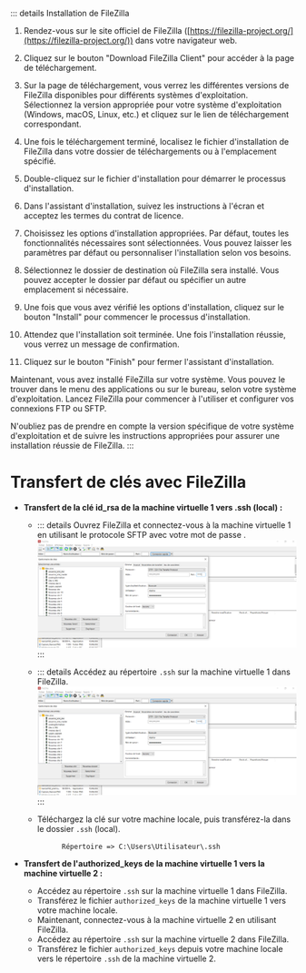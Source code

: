 ::: details Installation de FileZilla

   1. Rendez-vous sur le site officiel de FileZilla ([https://filezilla-project.org/](https://filezilla-project.org/)) dans votre navigateur web.

   2. Cliquez sur le bouton "Download FileZilla Client" pour accéder à la page de téléchargement.

   3. Sur la page de téléchargement, vous verrez les différentes versions de FileZilla disponibles pour différents systèmes d'exploitation. Sélectionnez la version appropriée pour votre système d'exploitation (Windows, macOS, Linux, etc.) et cliquez sur le lien de téléchargement correspondant.

   4. Une fois le téléchargement terminé, localisez le fichier d'installation de FileZilla dans votre dossier de téléchargements ou à l'emplacement spécifié.

   5. Double-cliquez sur le fichier d'installation pour démarrer le processus d'installation.

   6. Dans l'assistant d'installation, suivez les instructions à l'écran et acceptez les termes du contrat de licence.

   7. Choisissez les options d'installation appropriées. Par défaut, toutes les fonctionnalités nécessaires sont sélectionnées. Vous pouvez laisser les paramètres par défaut ou personnaliser l'installation selon vos besoins.

   8. Sélectionnez le dossier de destination où FileZilla sera installé. Vous pouvez accepter le dossier par défaut ou spécifier un autre emplacement si nécessaire.

   9. Une fois que vous avez vérifié les options d'installation, cliquez sur le bouton "Install" pour commencer le processus d'installation.

   10. Attendez que l'installation soit terminée. Une fois l'installation réussie, vous verrez un message de confirmation.

   11. Cliquez sur le bouton "Finish" pour fermer l'assistant d'installation.

   Maintenant, vous avez installé FileZilla sur votre système. Vous pouvez le trouver dans le menu des applications ou sur le bureau, selon votre système d'exploitation. Lancez FileZilla pour commencer à l'utiliser et configurer vos connexions FTP ou SFTP.

   N'oubliez pas de prendre en compte la version spécifique de votre système d'exploitation et de suivre les instructions appropriées pour assurer une installation réussie de FileZilla.
:::

# Transfert de clés avec FileZilla

- **Transfert de la clé id_rsa de la machine virtuelle 1 vers .ssh (local) :**
  - ::: details Ouvrez FileZilla et connectez-vous à la machine virtuelle 1 en utilisant le protocole SFTP avec votre mot de passe .
      ![An image](images\filezila.png)
      :::

  - ::: details Accédez au répertoire `.ssh` sur la machine virtuelle 1 dans FileZilla.
      ![An image](images\filezila.png)
      :::
  
  - Téléchargez la clé sur votre machine locale, puis transférez-la dans le dossier `.ssh` (local).


    ````
          Répertoire => C:\Users\Utilisateur\.ssh
    ````

- **Transfert de l'authorized_keys de la machine virtuelle 1 vers la machine virtuelle 2 :**
  - Accédez au répertoire `.ssh` sur la machine virtuelle 1 dans FileZilla.
  - Transférez le fichier `authorized_keys` de la machine virtuelle 1 vers votre machine locale.
  - Maintenant, connectez-vous à la machine virtuelle 2 en utilisant FileZilla.
  - Accédez au répertoire `.ssh` sur la machine virtuelle 2 dans FileZilla.
  - Transférez le fichier `authorized_keys` depuis votre machine locale vers le répertoire `.ssh` de la machine virtuelle 2.
